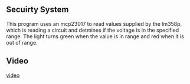 Secuirty System
---------------

This program uses an mcp23017 to read values supplied by the lm358p, which is reading a circuit and detmines if the voltage is in the specified range.  The light turns green when the value is in range and red when it is out of range.   


## Video

[video](https://youtu.be/nNICbq8Yqfo)


